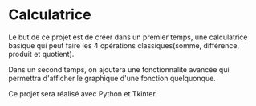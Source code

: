# Calculatrice

Le but de ce projet est de créer dans un premier temps, une calculatrice basique qui peut faire les 4 opérations classiques(somme, différence, produit et quotient).

Dans un second temps, on ajoutera une fonctionnalité avancée qui permettra d'afficher le graphique d'une fonction quelquonque.

Ce projet sera réalisé avec Python et Tkinter.
